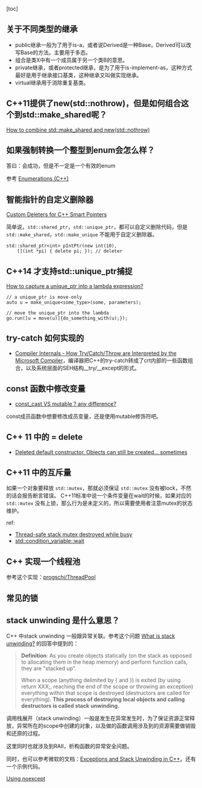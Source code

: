 [toc]

## 关于不同类型的继承

- public继承一般为了用于is-a，或者说Derived是一种Base，Derived可以改写Base的方法。主要用于多态。
- 组合是类X中有一个成员属于另一个类B的意思。
- private继承，或者protected继承，是为了用于is-implement-as，这种方式最好是用于继承接口基类，这种继承又叫做实现继承。
- virtual继承用于消除重复基类。

## C++11提供了new(std::nothrow)，但是如何组合这个到std::make\_shared呢？

[How to combine std::make\_shared and new(std::nothrow)](https://stackoverflow.com/questions/22511226/how-to-combine-stdmake-shared-and-newstdnothrow)

## 如果强制转换一个整型到enum会怎么样？

答曰：会成功，但是不一定是一个有效的enum

参考 [Enumerations (C++)](https://docs.microsoft.com/en-us/cpp/cpp/enumerations-cpp?view=msvc-160)

## 智能指针的自定义删除器

[Custom Deleters for C++ Smart Pointers](https://www.cppstories.com/2016/04/custom-deleters-for-c-smart-pointers/)

简单说，`std::shared_ptr`，`std::unique_ptr`，都可以自定义删除代码，但是 `std::make_shared`，`std::make_unique` 不能用于自定义删除器。

```
std::shared_ptr<int> pIntPtr(new int(10), 
    [](int *pi) { delete pi; }); // deleter 
```

## C++14 才支持std::unique\_ptr捕捉

[How to capture a unique\_ptr into a lambda expression?](https://stackoverflow.com/questions/8236521/how-to-capture-a-unique-ptr-into-a-lambda-expression)

    // a unique_ptr is move-only
    auto u = make_unique<some_type>(some, parameters); 

    // move the unique_ptr into the lambda
    go.run([u = move(u)]{do_something_with(u);});

## try-catch 如何实现的

*   [Compiler Internals - How Try/Catch/Throw are Interpreted by the Microsoft Compiler](https://www.codeproject.com/articles/175482/compiler-internals-how-try-catch-throw-are-interpr)，编译器把C++的try-catch转成了crt内部的一些函数组合，以及系统层面的SEH结构\_\_try/\_\_except的形式。

## const 函数中修改变量

*   [const\_cast VS mutable ? any difference?](https://stackoverflow.com/questions/11457953/const-cast-vs-mutable-any-difference)

const成员函数中想要修改成员变量，还是使用mutable修饰符吧。

## C++ 11 中的 = delete

*   [Deleted default constructor. Objects can still be created... sometimes](https://stackoverflow.com/questions/33988297/deleted-default-constructor-objects-can-still-be-created-som)

## C++11 中的互斥量

如果一个对象要释放 `std::mutex`，那就必须保证 `std::mutex` 没有被lock，不然的话会报告断言错误。
C++11标准中说一个条件变量在wait的时候，如果对应的 `std::mutex` 没有上锁，那么行为是未定义的，所以需要使用者注意mutex的状态维护。

ref: 
- [Thread-safe stack mutex destroyed while busy](https://stackoverflow.com/questions/28529018/thread-safe-stack-mutex-destroyed-while-busy)
- [std::condition_variable::wait](https://en.cppreference.com/w/cpp/thread/condition_variable/wait)

## C++ 实现一个线程池

参考这个实现：[progschj/ThreadPool](https://github.com/progschj/ThreadPool/tree/master)

## 常见的锁

## stack unwinding 是什么意思？

C++ 中stack unwinding 一般跟异常关联。参考这个问题 [What is stack unwinding?](https://stackoverflow.com/questions/2331316/what-is-stack-unwinding/2332865#2332865) 的回答中提到的：

> **Definition**: As you create objects statically (on the stack as opposed to allocating them in the heap memory) and perform function calls, they are "stacked up".
> 
> When a scope (anything delimited by { and }) is exited (by using return XXX;, reaching the end of the scope or throwing an exception) everything within that scope is destroyed (destructors are called for everything). **This process of destroying local objects and calling destructors is called stack unwinding.**
> 

调用栈展开（stack unwinding）一般是发生在异常发生时，为了保证资源正常释放，异常所在的scope中创建的对象，以及做的函数调用涉及到的资源需要做销毁和还原的过程。

这里同时也就涉及到RAII，析构函数的异常安全问题。

同时，也可以参考微软的文档：[Exceptions and Stack Unwinding in C++](https://learn.microsoft.com/en-us/cpp/cpp/exceptions-and-stack-unwinding-in-cpp?view=msvc-170)。还有一个示例代码。

[Using noexcept](https://akrzemi1.wordpress.com/2011/06/10/using-noexcept/) 